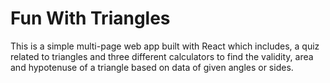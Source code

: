 # Fun With Triangles
  
  This is a simple multi-page web app built with React which includes, a quiz related to triangles and three different calculators to find the validity, area and hypotenuse of a triangle based on data of given angles or sides.

